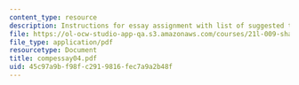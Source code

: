 ```yaml
---
content_type: resource
description: Instructions for essay assignment with list of suggested topics.
file: https://ol-ocw-studio-app-qa.s3.amazonaws.com/courses/21l-009-shakespeare-spring-2004/45c97a9bf98fc2919816fec7a9a2b48f_compessay04.pdf
file_type: application/pdf
resourcetype: Document
title: compessay04.pdf
uid: 45c97a9b-f98f-c291-9816-fec7a9a2b48f
---
```


